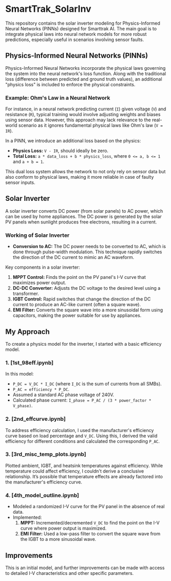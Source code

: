 # SmartTrak_SolarInv

This repository contains the solar inverter modeling for Physics-Informed Neural Networks (PINNs) designed for Smarttrak AI. The main goal is to integrate physical laws into neural network models for more robust predictions, especially useful in scenarios involving sensor faults.

## Physics-Informed Neural Networks (PINNs)

Physics-Informed Neural Networks incorporate the physical laws governing the system into the neural network's loss function. Along with the traditional loss (difference between predicted and ground truth values), an additional "physics loss" is included to enforce the physical constraints.

### Example: Ohm's Law in a Neural Network
For instance, in a neural network predicting current (`I`) given voltage (`V`) and resistance (`R`), typical training would involve adjusting weights and biases using sensor data. However, this approach may lack relevance to the real-world scenario as it ignores fundamental physical laws like Ohm's law (`V = IR`).

In a PINN, we introduce an additional loss based on the physics:
- **Physics Loss:** `V - IR`, should ideally be zero.
- **Total Loss:** `a * data_loss + b * physics_loss`, where `0 <= a, b <= 1` and `a + b = 1`.

This dual loss system allows the network to not only rely on sensor data but also conform to physical laws, making it more reliable in case of faulty sensor inputs.

## Solar Inverter
A solar inverter converts DC power (from solar panels) to AC power, which can be used by home appliances. The DC power is generated by the solar PV panels when sunlight produces free electrons, resulting in a current.

### Working of Solar Inverter
- **Conversion to AC:** The DC power needs to be converted to AC, which is done through pulse-width modulation. This technique rapidly switches the direction of the DC current to mimic an AC waveform.
  
Key components in a solar inverter:
1. **MPPT Control:** Finds the point on the PV panel's I-V curve that maximizes power output.
2. **DC-DC Converter:** Adjusts the DC voltage to the desired level using a transformer.
3. **IGBT Control:** Rapid switches that change the direction of the DC current to produce an AC-like current (often a square wave).
4. **EMI Filter:** Converts the square wave into a more sinusoidal form using capacitors, making the power suitable for use by appliances.

## My Approach
To create a physics model for the inverter, I started with a basic efficiency model.

### 1. [1st_98eff.ipynb]
In this model:
- `P_DC = V_DC * I_DC` (where `I_DC` is the sum of currents from all SMBs).
- `P_AC = efficiency * P_DC`.
- Assumed a standard AC phase voltage of 240V.
- Calculated phase current: `I_phase = P_AC / (3 * power_factor * V_phase)`.

### 2. [2nd_effcurve.ipynb]
To address efficiency calculation, I used the manufacturer's efficiency curve based on load percentage and `V_DC`. Using this, I derived the valid efficiency for different conditions and calculated the corresponding `P_AC`.

### 3. [3rd_misc_temp_plots.ipynb]
Plotted ambient, IGBT, and heatsink temperatures against efficiency. While temperature could affect efficiency, I couldn't derive a conclusive relationship. It’s possible that temperature effects are already factored into the manufacturer's efficiency curve.

### 4. [4th_model_outline.ipynb]
- Modeled a randomized I-V curve for the PV panel in the absence of real data.
- Implemented:
  1. **MPPT:** Incremented/decremented `V_DC` to find the point on the I-V curve where power output is maximized.
  2. **EMI Filter:** Used a low-pass filter to convert the square wave from the IGBT to a more sinusoidal wave.

## Improvements
This is an initial model, and further improvements can be made with access to detailed I-V characteristics and other specific parameters.
